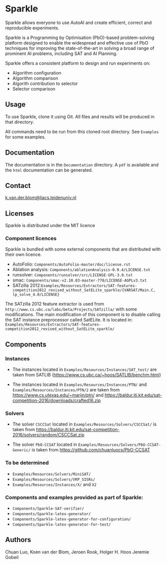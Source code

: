 # Sparkle

Sparkle allows everyone to use AutoAI and create efficient, correct and reproducible experiments.

Sparkle is a Programming by Optimisation (PbO)-based problem-solving platform designed to enable the widespread and effective use of PbO techniques for improving the state-of-the-art in solving a broad range of prominent AI problems, including SAT and AI Planning.

Sparkle offers a consistent platform to design and run experiments on:

 * Algorithm configuration
 * Algorithm comparison
 * Algorith contribution to selector
 * Selector comparison

## Usage

To use Sparkle, clone it using Git. All files and results will be produced in that directory. 

All commands need to be run from this cloned root directory. See `Examples` for some examples. 

## Documentation

The documentation is in the `Documentation` directory. A `pdf` is available and the `html` documentation can be generated.

## Contact
k.van.der.blom@liacs.leidenuniv.nl

## Licenses

Sparkle is distributed under the MIT licence

### Component licences 

Sparkle is bundled with some external components that are distributed with their own licence.


* AutoFolio: `Components/AutoFolio-master/doc/license.rst`
* Ablation analysis: `Components/ablationAnalysis-0.9.4/LICENSE.txt`
* runsolver: `Components/runsolver/src/LICENSE-GPL-3.0.txt`
* smac:	`Components/smac-v2.10.03-master-778/LICENSE-AGPLv3.txt`
* SATzilla 2012:`Examples/Resources/Extractors/SAT-features-competition2012_revised_without_SatELite_sparkle/{VARSAT/Main.C, lp_solve_4.0/LICENSE}`

The SATzilla 2012 feature extractor is used from `http://www.cs.ubc.ca/labs/beta/Projects/SATzilla/` with some modifications. The main modification of this component is to disable calling the SAT instance preprocessor called SatELite. It is located in: `Examples/Resources/Extractors/SAT-features-competition2012_revised_without_SatELite_sparkle/`

## Components

### Instances
* The instances located in `Examples/Resources/Instances/SAT_test/` are taken from SATLIB (<https://www.cs.ubc.ca/~hoos/SATLIB/benchm.html>)

* The instances located in `Examples/Resources/Instances/PTN/` and `Examples/Resources/Instances/PTN/2` are taken from <https://www.cs.utexas.edu/~marijn/ptn/> and <https://baldur.iti.kit.edu/sat-competition-2016/downloads/crafted16.zip>

### Solvers
* The solver `CSCCSat` located in `Examples/Resources/Solvers/CSCCSat/` is taken from <https://baldur.iti.kit.edu/sat-competition-2016/solvers/random/CSCCSat.zip>

* The solver `PbO-CCSAT` located in `Examples/Resources/Solvers/PbO-CCSAT-Generic/` is taken from <https://github.com/chuanluocs/PbO-CCSAT>


### To be determined

* `Examples/Resources/Solvers/MiniSAT/`
* `Examples/Resources/Solvers/VRP_SISRs/`
* `Examples/Resources/Instances/X/` and `X2`

### Components and examples provided as part of Sparkle:

* `Components/Sparkle-SAT-verifier/`
* `Components/Sparkle-latex-generator/`
* `Components/Sparkle-latex-generator-for-configuration/`
* `Components/Sparkle-latex-generator-for-test/`

## Authors
Chuan Luo,
Koen van der Blom,
Jeroen Rook,
Holger H. Hoos
Jeremie Gobeil
